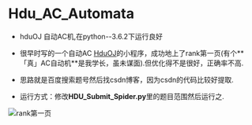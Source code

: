 # Hdu_AC_Automata

- hduOJ 自动AC机,在python--3.6.2下运行良好

- 很早时写的一个自动AC [HduOJ](http://acm.hdu.edu.cn/)的小程序，成功地上了rank第一页(有个**「真」AC自动机**是我学长，虽未谋面).但优化得不是很好，正确率不高.

- 思路就是百度搜索题号然后找csdn博客，因为csdn的代码比较好提取.

- 运行方式：修改**HDU_Submit_Spider.py**里的题目范围然后运行之.

![rank第一页](http://www.potatochip.cn/hduAcAutomata.jpg)

